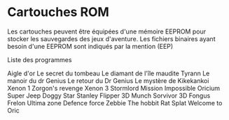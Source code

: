 # Cartouches ROM

Les cartouches peuvent être équipées d'une mémoire EEPROM pour stocker les sauvegardes des jeux d'aventure.
Les fichiers binaires ayant besoin d'une EEPROM sont indiqués par la mention (EEP)


Liste des programmes

Aigle d'or
Le secret du tombeau
Le diamant de l'île maudite
Tyrann
Le manoir du dr Genius
Le retour du Dr Genius
Le mystère de Kikekankoi
Xenon 1
Zorgon's revenge
Xenon 3
Stormlord
Mission Impossible
Oricium
Super Jeep
Doggy
Star
Stanley
Flipper
3D Munch
Sorvivor
3D Fongus
Frelon
Ultima zone
Defence force
Zebbie
The hobbit
Rat Splat
Welcome to Oric



